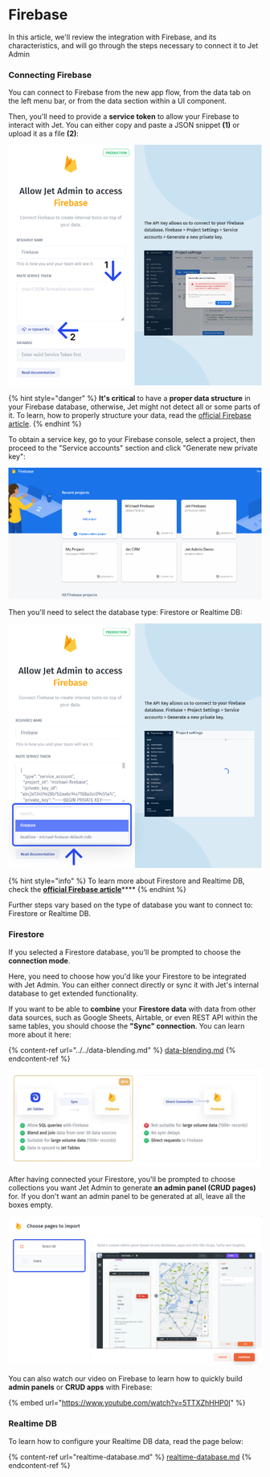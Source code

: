 # Firebase

In this article, we'll review the integration with Firebase, and its characteristics, and will go through the steps necessary to connect it to Jet Admin

### Connecting Firebase

You can connect to Firebase from the new app flow, from the data tab on the left menu bar, or from the data section within a UI component.

Then, you'll need to provide a **service token** to allow your Firebase to interact with Jet. You can either copy and paste a JSON snippet **(1)** or upload it as a file **(2)**:

![](../../../.gitbook/assets/xngfhy.png)

{% hint style="danger" %}
**It's critical** to have a **proper data structure** in your Firebase database, otherwise, Jet might not detect all or some parts of it. To learn, how to properly structure your data, read the [official Firebase article](https://firebase.google.com/docs/database/web/structure-data).
{% endhint %}

To obtain a service key, go to your Firebase console, select a project, then proceed to the "Service accounts" section and click "Generate new private key":

![](../../../.gitbook/assets/dtxhfgy.gif)

Then you'll need to select the database type: Firestore or Realtime DB:

![](../../../.gitbook/assets/tjhyu.png)

{% hint style="info" %}
To learn more about Firestore and Realtime DB, check the [**official Firebase article**](https://firebase.google.com/docs/database/rtdb-vs-firestore)****
{% endhint %}

Further steps vary based on the type of database you want to connect to: Firestore or Realtime DB.

### Firestore

If you selected a Firestore database, you'll be prompted to choose the **connection mode**.

Here, you need to choose how you'd like your Firestore to be integrated with Jet Admin. You can either connect directly or sync it with Jet's internal database to get extended functionality.&#x20;

If you want to be able to **combine** your **Firestore data** with data from other data sources, such as Google Sheets, Airtable, or even REST API within the same tables, you should choose the **"Sync" connection**. You can learn more about it here:

{% content-ref url="../../data-blending.md" %}
[data-blending.md](../../data-blending.md)
{% endcontent-ref %}

![](../../../.gitbook/assets/xgncf.JPG)

After having connected your Firestore, you'll be prompted to choose collections you want Jet Admin to generate **an admin panel (CRUD pages)** for. If you don't want an admin panel to be generated at all, leave all the boxes empty.

![](../../../.gitbook/assets/cfmgvyn.png)

You can also watch our video on Firebase to learn how to quickly build **admin panels** or **CRUD apps** with Firebase:&#x20;

{% embed url="https://www.youtube.com/watch?v=5TTXZhHHP0I" %}

### Realtime DB

To learn how to configure your Realtime DB data, read the page below:

{% content-ref url="realtime-database.md" %}
[realtime-database.md](realtime-database.md)
{% endcontent-ref %}
